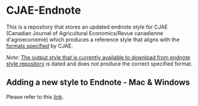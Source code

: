 # CJAE-Endnote

This is a repository that stores an updated endnote style for CJAE (Canadian Journal of Agricultural Economics/Revue canadienne d'agroeconomie) which produces a reference style that aligns with the [formats specified](https://onlinelibrary.wiley.com/page/journal/17447976/homepage/forauthors.html) by CJAE. 

_Note_: [The output style that is currently available to download from endnote style repository](https://endnote.com/downloads/styles/?wpv_aux_current_post_id=12829&wpv_view_count=12764-TCPID12829&wpv_post_search=Canadian+Journal+of+Agricultural+Economics) is dated and does not produce the correct specified format.

## Adding a new style to Endnote - Mac & Windows

Please refer to this [link](https://support.clarivate.com/Endnote/s/article/EndNote-Install-Additional-Output-Styles?language=en_US).

